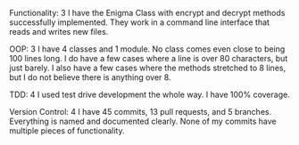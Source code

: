 Functionality: 3
  I have the Enigma Class with encrypt and decrypt methods successfully implemented. They work in a command line interface that reads and writes new files.

OOP: 3
  I have 4 classes and 1 module. No class comes even close to being 100 lines long. I do have a few cases where a line is over 80 characters, but just barely. I also have a few cases where the methods stretched to 8 lines, but I do not believe there is anything over 8.

TDD: 4
  I used test drive development the whole way. I have 100% coverage.

Version Control: 4
  I have 45 commits, 13 pull requests, and 5 branches. Everything is named and documented clearly. None of my commits have multiple  pieces of functionality.
